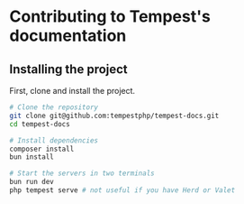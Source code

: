 # Contributing to Tempest's documentation

## Installing the project

First, clone and install the project.

```sh
# Clone the repository
git clone git@github.com:tempestphp/tempest-docs.git
cd tempest-docs

# Install dependencies
composer install
bun install

# Start the servers in two terminals
bun run dev
php tempest serve # not useful if you have Herd or Valet
```
